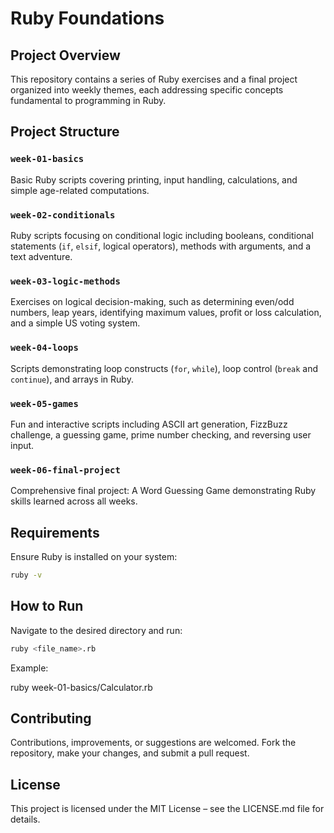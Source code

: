 # Ruby Foundations

## Project Overview

This repository contains a series of Ruby exercises and a final project organized into weekly themes, each addressing specific concepts fundamental to programming in Ruby.

## Project Structure

### `week-01-basics`
Basic Ruby scripts covering printing, input handling, calculations, and simple age-related computations.

### `week-02-conditionals`
Ruby scripts focusing on conditional logic including booleans, conditional statements (`if`, `elsif`, logical operators), methods with arguments, and a text adventure.

### `week-03-logic-methods`
Exercises on logical decision-making, such as determining even/odd numbers, leap years, identifying maximum values, profit or loss calculation, and a simple US voting system.

### `week-04-loops`
Scripts demonstrating loop constructs (`for`, `while`), loop control (`break` and `continue`), and arrays in Ruby.

### `week-05-games`
Fun and interactive scripts including ASCII art generation, FizzBuzz challenge, a guessing game, prime number checking, and reversing user input.

### `week-06-final-project`
Comprehensive final project: A Word Guessing Game demonstrating Ruby skills learned across all weeks.

## Requirements

Ensure Ruby is installed on your system:

```bash
ruby -v
```

## How to Run

Navigate to the desired directory and run:

```bash
ruby <file_name>.rb
```

Example:

ruby week-01-basics/Calculator.rb

## Contributing

Contributions, improvements, or suggestions are welcomed. Fork the repository, make your changes, and submit a pull request.

## License

This project is licensed under the MIT License – see the LICENSE.md file for details.
